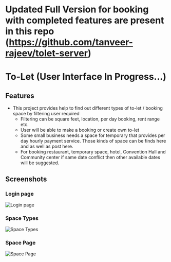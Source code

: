 # Updated Full Version for booking with completed features are present in this repo (https://github.com/tanveer-rajeev/tolet-server)

# To-Let   (User Interface In Progress...)

## Features
   * This project provides help to find out different types of to-let / booking space by filtering user required
     - Filtering can be square feet, location, per day booking, rent range etc.
     - User will be able to make a booking or create own to-let
     - Some small business needs a space for temporary that provides per day hourly payment service. Those kinds of space can be finds here and as well as post here.
     - For booking restaurant, temporary space, hotel, Convention Hall and Community center if same date conflict then other available dates will be suggested.
    










## Screenshots

### Login page
![Login page](https://user-images.githubusercontent.com/39630470/135303097-6ae8c041-73ee-40a7-a003-0f6a1d9c3ec9.PNG)
### Space Types
![Space Types](https://user-images.githubusercontent.com/39630470/135303733-2c21dc60-a14e-45c5-80ad-76dc66a30223.PNG)
### Space Page
![Space Page](https://user-images.githubusercontent.com/39630470/135303020-bd8a00b3-c489-49b8-86fa-01e7aa49fa86.PNG)
